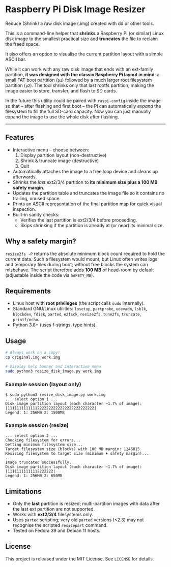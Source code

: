 # Raspberry Pi Disk Image Resizer

Reduce (Shrink) a raw disk image (.img) created with dd or other tools. 

This is a command-line helper that **shrinks** a Raspberry Pi (or similar) Linux disk image to the smallest practical size and **truncates** the file to reclaim the freed space. 


It also offers an option to visualise the current partition layout with a simple ASCII bar.

While it can work with any raw disk image that ends with an ext-family partition, **it was designed with the classic Raspberry Pi layout in mind**: a small FAT boot partition (`p1`) followed by a much larger root filesystem partition (`p2`).  The tool shrinks only that last rootfs partition, making the image easier to store, transfer, and flash to SD cards.

In the future this utility could be paired with `raspi-config` inside the image so that – after flashing and first boot – the Pi can automatically *expand* the filesystem to fill the full SD-card capacity. Now you can just manually expand the image to use the whole disk after flashing.

---

## Features

* Interactive menu – choose between:
  1. Display partition layout (non-destructive)
  2. Shrink & truncate image (destructive)
  3. Quit
* Automatically attaches the image to a free loop device and cleans up afterwards.
* Shrinks the *last* ext2/3/4 partition to **its minimum size plus a 100 MB safety margin**.
* Updates the partition table and truncates the image file so it contains no trailing, unused space.
* Prints an ASCII representation of the final partition map for quick visual inspection.
* Built-in sanity checks:
  * Verifies the last partition is ext2/3/4 before proceeding.
  * Skips shrinking if the partition is already at (or near) its minimal size.

## Why a safety margin?
`resize2fs -P` returns the absolute minimum block count required to hold the current data.  Such a filesystem would mount, but Linux often writes logs and temporary files during boot; without free blocks the system can misbehave.  The script therefore adds **100 MB** of head-room by default (adjustable inside the code via `SAFETY_MB`).

## Requirements

* Linux host with **root privileges** (the script calls `sudo` internally).
* Standard GNU/Linux utilities:
  `losetup`, `partprobe`, `udevadm`, `lsblk`, `blockdev`, `fdisk`, `parted`,
  `e2fsck`, `resize2fs`, `tune2fs`, `truncate`, `printf/echo`.
* Python 3.8+ (uses f-strings, type hints).

## Usage
```bash
# Always work on a copy!
cp original.img work.img

# Display help banner and interactive menu
sudo python3 resize_disk_image.py work.img
```

### Example session (layout only)
```
$ sudo python3 resize_disk_image.py work.img
... select option 1 ...
Disk image partition layout (each character ~1.7% of image):
|11111111111112222222222222222222222222|
Legend: 1: 256MB 2: 1500MB
```

### Example session (resize)
```
... select option 2 ...
Checking filesystem for errors...
Getting minimum filesystem size...
Target filesystem size (blocks) with 100 MB margin: 1246015
Resizing filesystem to target size (minimum + safety margin)...
...
Image truncated successfully.
Disk image partition layout (each character ~1.7% of image):
|11111111111112222222|
Legend: 1: 256MB 2: 650MB
```

## Limitations
* Only the **last** partition is resized; multi-partition images with data after the last ext partition are not supported.
* Works with **ext2/3/4** filesystems only.
* Uses `parted` scripting; very old `parted` versions (<2.3) may not recognise the scripted `resizepart` command.
* Tested on Fedora 39 and Debian 11 hosts.

## License
This project is released under the MIT License. See `LICENSE` for details.

